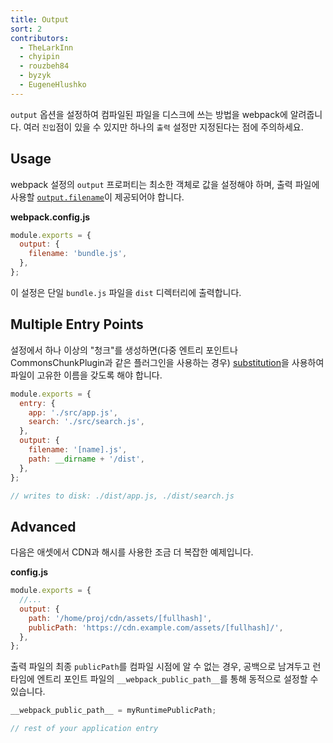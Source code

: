 ```yaml
---
title: Output
sort: 2
contributors:
  - TheLarkInn
  - chyipin
  - rouzbeh84
  - byzyk
  - EugeneHlushko
---
```


`output` 옵션을 설정하여 컴파일된 파일을 디스크에 쓰는 방법을 webpack에 알려줍니다. 여러 `진입`점이 있을 수 있지만 하나의 `출력` 설정만 지정된다는 점에 주의하세요.

## Usage

webpack 설정의 `output` 프로퍼티는 최소한 객체로 값을 설정해야 하며, 출력 파일에 사용할 [`output.filename`](/configuration/output/#outputfilename)이 제공되어야 합니다.

**webpack.config.js**

```javascript
module.exports = {
  output: {
    filename: 'bundle.js',
  },
};
```

이 설정은 단일 `bundle.js` 파일을 `dist` 디렉터리에 출력합니다.

## Multiple Entry Points

설정에서 하나 이상의 "청크"를 생성하면(다중 엔트리 포인트나 CommonsChunkPlugin과 같은 플러그인을 사용하는 경우) [substitution](/configuration/output/#outputfilename)을 사용하여 파일이 고유한 이름을 갖도록 해야 합니다.

```javascript
module.exports = {
  entry: {
    app: './src/app.js',
    search: './src/search.js',
  },
  output: {
    filename: '[name].js',
    path: __dirname + '/dist',
  },
};

// writes to disk: ./dist/app.js, ./dist/search.js
```

## Advanced

다음은 애셋에서 CDN과 해시를 사용한 조금 더 복잡한 예제입니다.

**config.js**

```javascript
module.exports = {
  //...
  output: {
    path: '/home/proj/cdn/assets/[fullhash]',
    publicPath: 'https://cdn.example.com/assets/[fullhash]/',
  },
};
```

출력 파일의 최종 `publicPath`를 컴파일 시점에 알 수 없는 경우, 공백으로 남겨두고 런타임에 엔트리 포인트 파일의 `__webpack_public_path__`를 통해 동적으로 설정할 수 있습니다.

```javascript
__webpack_public_path__ = myRuntimePublicPath;

// rest of your application entry
```
